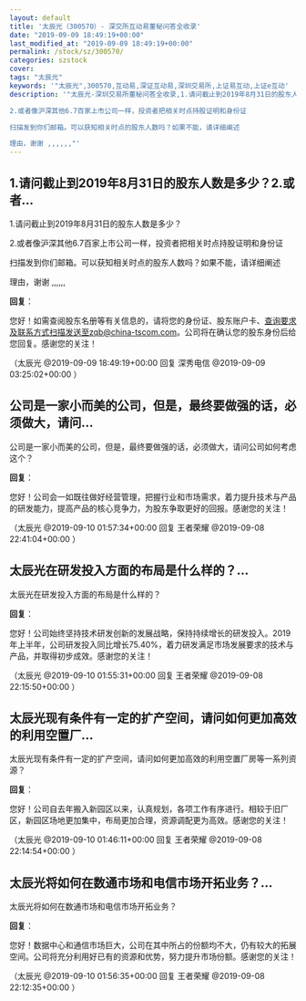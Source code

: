 ```yaml
---
layout: default
title: '太辰光（300570）- 深交所互动易董秘问答全收录'
date: "2019-09-09 18:49:19+00:00"
last_modified_at: "2019-09-09 18:49:19+00:00"
permalink: /stock/sz/300570/
categories: szstock
cover: 
tags: "太辰光"
keywords: '"太辰光",300570,互动易,深证互动易,深圳交易所,上证易互动,上证e互动'
description: '"太辰光-深圳交易所董秘问答全收录,1.请问截止到2019年8月31日的股东人数是多少？                           

2.或者像沪深其他6.7百家上市公司一样，投资者把相关时点持股证明和身份证 

扫描发到你们邮箱。可以获知相关时点的股东人数吗？如果不能，请详细阐述

理由，谢谢 ,,,,,,"'
---
```


## 1.请问截止到2019年8月31日的股东人数是多少？2.或者...

1.请问截止到2019年8月31日的股东人数是多少？                           

2.或者像沪深其他6.7百家上市公司一样，投资者把相关时点持股证明和身份证 

扫描发到你们邮箱。可以获知相关时点的股东人数吗？如果不能，请详细阐述

理由，谢谢 ,,,,,,

**回复**：

您好！如需查阅股东名册等有关信息的，请将您的身份证、股东账户卡、查询要求及联系方式扫描发送至zqb@china-tscom.com。公司将在确认您的股东身份后给您回复。感谢您的关注！ 

（太辰光  @2019-09-09 18:49:19+00:00 回复 深秀电信  @2019-09-09 03:25:02+00:00 ）

## 公司是一家小而美的公司，但是，最终要做强的话，必须做大，请问...

公司是一家小而美的公司，但是，最终要做强的话，必须做大，请问公司如何考虑这个？

**回复**：

您好！公司会一如既往做好经营管理，把握行业和市场需求，着力提升技术与产品的研发能力，提高产品的核心竞争力，为股东争取更好的回报。感谢您的关注！ 

（太辰光  @2019-09-10 01:57:34+00:00 回复 王者荣耀  @2019-09-08 22:41:04+00:00 ）

## 太辰光在研发投入方面的布局是什么样的？...

太辰光在研发投入方面的布局是什么样的？

**回复**：

您好！公司始终坚持技术研发创新的发展战略，保持持续增长的研发投入。2019年上半年，公司研发投入同比增长75.40%，着力研发满足市场发展要求的技术与产品，并取得初步成效。感谢您的关注！ 

（太辰光  @2019-09-10 01:55:31+00:00 回复 王者荣耀  @2019-09-08 22:15:50+00:00 ）

## 太辰光现有条件有一定的扩产空间，请问如何更加高效的利用空置厂...

太辰光现有条件有一定的扩产空间，请问如何更加高效的利用空置厂房等一系列资源？

**回复**：

您好！公司自去年搬入新园区以来，认真规划，各项工作有序进行。相较于旧厂区，新园区场地更加集中，布局更加合理，资源调配更为高效。感谢您的关注！ 

（太辰光  @2019-09-10 01:46:11+00:00 回复 王者荣耀  @2019-09-08 22:14:54+00:00 ）

## 太辰光将如何在数通市场和电信市场开拓业务？...

太辰光将如何在数通市场和电信市场开拓业务？

**回复**：

您好！数据中心和通信市场巨大，公司在其中所占的份额均不大，仍有较大的拓展空间。公司将充分利用好已有的资源和优势，努力提升市场份额。感谢您的关注！ 

（太辰光  @2019-09-10 01:56:35+00:00 回复 王者荣耀  @2019-09-08 22:12:35+00:00 ）

